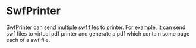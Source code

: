 # SwfPrinter
SwfPrinter can send multiple swf files to printer. For example, it can send swf files to virtual pdf printer and generate a pdf which contain some page each of a swf file.